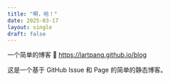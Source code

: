 ```yaml
---
title: "啊，哈！"
date: 2025-03-17
layout: single
draft: false
---
```


一个简单的博客 :link: https://lartpang.github.io/blog

这是一个基于 GitHub Issue 和 Page 的简单的静态博客。

